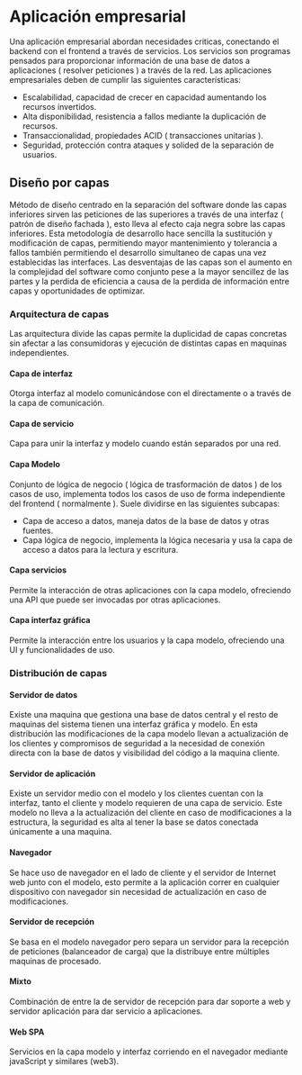 # Aplicación empresarial
Una aplicación empresarial abordan necesidades criticas, conectando el backend con el frontend a través de servicios. Los servicios son programas pensados para proporcionar información de una base de datos a aplicaciones ( resolver peticiones ) a través de la red.
Las aplicaciones empresariales deben de cumplir las siguientes características: 
- Escalabilidad, capacidad de crecer en capacidad aumentando los recursos invertidos.
- Alta disponibilidad, resistencia a fallos mediante la duplicación de recursos.
- Transaccionalidad, propiedades ACID ( transacciones unitarias ).
- Seguridad, protección contra ataques y solided de la separación de usuarios.

## Diseño por capas
Método de diseño centrado en la separación del software donde las capas inferiores sirven las peticiones de las superiores a través de una interfaz ( patrón de diseño fachada ), esto lleva al efecto caja negra sobre las capas inferiores. Esta metodología de desarrollo hace sencilla la sustitución y modificación de capas, permitiendo mayor mantenimiento y tolerancia a fallos también permitiendo el desarrollo simultaneo de capas una vez establecidas las interfaces.
Las desventajas de las capas son el aumento en la complejidad del software como conjunto pese a la mayor sencillez de las partes y la perdida de eficiencia a causa de la perdida de información entre capas y oportunidades de optimizar.
### Arquitectura de capas
Las arquitectura divide las capas permite la duplicidad de capas concretas sin afectar a las consumidoras y ejecución de distintas capas en maquinas independientes.
#### Capa de interfaz
Otorga interfaz al modelo comunicándose con el directamente o a través de la capa de comunicación.
#### Capa de servicio
Capa para unir la interfaz y modelo cuando están separados por una red.
#### Capa Modelo
Conjunto de lógica de negocio ( lógica de trasformación de datos ) de los casos de uso, implementa todos los casos de uso de forma independiente del frontend ( normalmente ).
Suele dividirse en las siguientes subcapas:
- Capa de acceso a datos, maneja datos de la base de datos y otras fuentes.
- Capa lógica de negocio, implementa la lógica necesaria y usa la capa de acceso a datos para la lectura y escritura.

#### Capa servicios
Permite la interacción de otras aplicaciones con la capa modelo, ofreciendo una API que puede ser invocadas por otras aplicaciones.
#### Capa interfaz gráfica
Permite la interacción entre los usuarios y la capa modelo, ofreciendo una UI y funcionalidades de uso.
### Distribución de capas
#### Servidor de datos
Existe una maquina que gestiona una base de datos central y el resto de maquinas del sistema tienen una interfaz gráfica y modelo. En esta distribución las modificaciones de la capa modelo llevan a actualización de los clientes y compromisos de seguridad a la necesidad de conexión directa con la base de datos y visibilidad del código a la maquina cliente.
#### Servidor de aplicación
Existe un servidor medio con el modelo y los clientes cuentan con la interfaz, tanto el cliente y modelo requieren de una capa de servicio. Este modelo no lleva a la actualización del cliente en caso de modificaciones a la estructura, la seguridad es alta al tener la base se datos conectada únicamente a una maquina.
#### Navegador
Se hace uso de navegador en el lado de cliente y el servidor de Internet web junto con el modelo, esto permite a la aplicación correr en cualquier dispositivo con navegador sin necesidad de actualización en caso de modificaciones.
#### Servidor de recepción
Se basa en el modelo navegador pero separa un servidor para la recepción de peticiones (balanceador de carga) que la distribuye entre múltiples maquinas de procesado.
#### Mixto
Combinación de entre la de servidor de recepción para dar soporte a web y servidor aplicación para dar servicio a aplicaciones.
#### Web SPA
Servicios en la capa modelo y interfaz corriendo en el navegador mediante javaScript y similares (web3). 